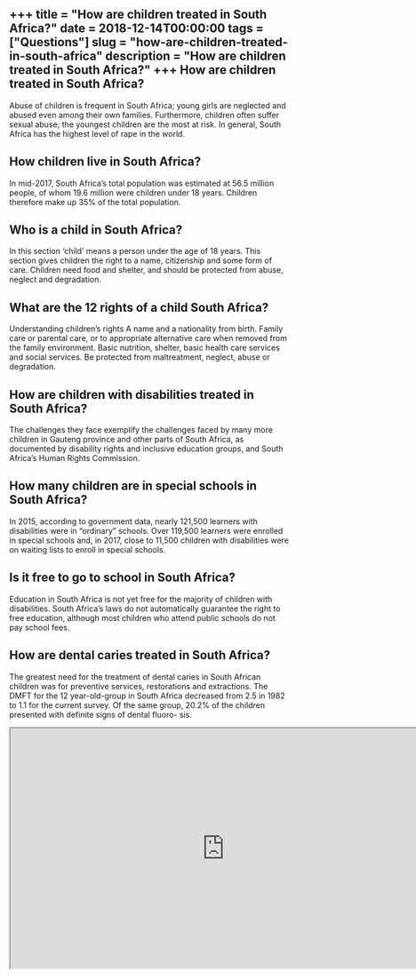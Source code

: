 +++
title = "How are children treated in South Africa?"
date = 2018-12-14T00:00:00
tags = ["Questions"]
slug = "how-are-children-treated-in-south-africa"
description = "How are children treated in South Africa?"
+++
How are children treated in South Africa?
-----------------------------------------

Abuse of children is frequent in South Africa; young girls are neglected and abused even among their own families. Furthermore, children often suffer sexual abuse; the youngest children are the most at risk. In general, South Africa has the highest level of rape in the world.

How children live in South Africa?
----------------------------------

In mid-2017, South Africa’s total population was estimated at 56.5 million people, of whom 19.6 million were children under 18 years. Children therefore make up 35% of the total population.

Who is a child in South Africa?
-------------------------------

In this section ‘child’ means a person under the age of 18 years. This section gives children the right to a name, citizenship and some form of care. Children need food and shelter, and should be protected from abuse, neglect and degradation.

What are the 12 rights of a child South Africa?
-----------------------------------------------

Understanding children’s rights A name and a nationality from birth. Family care or parental care, or to appropriate alternative care when removed from the family environment. Basic nutrition, shelter, basic health care services and social services. Be protected from maltreatment, neglect, abuse or degradation.

How are children with disabilities treated in South Africa?
-----------------------------------------------------------

The challenges they face exemplify the challenges faced by many more children in Gauteng province and other parts of South Africa, as documented by disability rights and inclusive education groups, and South Africa’s Human Rights Commission.

How many children are in special schools in South Africa?
---------------------------------------------------------

In 2015, according to government data, nearly 121,500 learners with disabilities were in “ordinary” schools. Over 119,500 learners were enrolled in special schools and, in 2017, close to 11,500 children with disabilities were on waiting lists to enroll in special schools.

Is it free to go to school in South Africa?
-------------------------------------------

Education in South Africa is not yet free for the majority of children with disabilities. South Africa’s laws do not automatically guarantee the right to free education, although most children who attend public schools do not pay school fees.

How are dental caries treated in South Africa?
----------------------------------------------

The greatest need for the treatment of dental caries in South African children was for preventive services, restorations and extractions. The DMFT for the 12 year-old-group in South Africa decreased from 2.5 in 1982 to 1.1 for the current survey. Of the same group, 20.2% of the children presented with definite signs of dental fluoro- sis.

<iframe allow="accelerometer; autoplay; clipboard-write; encrypted-media; gyroscope; picture-in-picture" allowfullscreen="" class="__youtube_prefs__  epyt-is-override  no-lazyload" data-no-lazy="1" data-origheight="433" data-origwidth="770" data-skipgform_ajax_framebjll="" height="433" id="_ytid_71464" loading="lazy" src="https://www.youtube.com/embed/NVH7JewfgJg?enablejsapi=1&autoplay=0&cc_load_policy=0&cc_lang_pref=&iv_load_policy=1&loop=0&modestbranding=0&rel=1&fs=1&playsinline=0&autohide=2&theme=dark&color=red&controls=1&" title="YouTube player" width="770"></iframe>